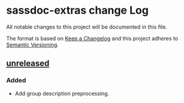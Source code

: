 # sassdoc-extras change Log

All notable changes to this project will be documented in this file.

The format is based on [Keep a Changelog](http://keepachangelog.com/)
and this project adheres to [Semantic Versioning](http://semver.org/).

## [unreleased]
### Added
  * Add group description preprocessing.

[Unreleased]: https://github.com/sassdoc/sassdoc-extras/tags/2.4.3
